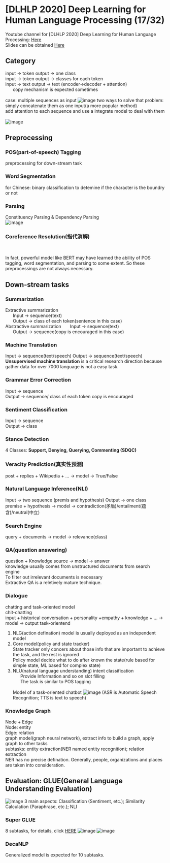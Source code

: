 # [DLHLP 2020] Deep Learning for Human Language Processing (17/32)
Youtube channel for [DLHLP 2020] Deep Learning for Human Language Processing: [Here](https://www.youtube.com/watch?v=tFBrqPPxWzE&list=PLJV_el3uVTsO07RpBYFsXg-bN5Lu0nhdG&index=17)  
Slides can be obtained [Here](https://www.youtube.com/redirect?event=video_description&redir_token=QUFFLUhqazZOVnBkZkdCUTkxSFdha0dTaVdmLThZbUlhZ3xBQ3Jtc0tuMGFoVkVVZlBpakJYSnZWaTl2ZS1OSTZwQnVkN2Iza2lyY0Q0UXRyb1FuTmh3ZktPWFBKOVZITndjd1lNQ1ZSMkdRTkF0ZEM3dDEwWkl6bUNGRlZkY284RUdZdnVNSDRnYll1bHNTeFhQbmR1SGhEQQ&q=http%3A%2F%2Fspeech.ee.ntu.edu.tw%2F%7Etlkagk%2Fcourses%2FDLHLP20%2FTaskShort%2520%28v9%29.pdf)  

## Category
input -> token  output -> one class  
input -> token  output -> classes for each token  
input -> text  output -> text  (encoder->decoder + attention)  
&nbsp;&nbsp;&nbsp;&nbsp;&nbsp;&nbsp;copy mechanism is expected sometimes  
&nbsp;  
case: multiple sequences as input
![image](https://user-images.githubusercontent.com/48316842/133383897-9840356a-2e17-4ff8-89c4-52894fcd5556.png)
two ways to solve that problem:  
simply concatenate them as one input(a more popular method)  
add attention to each sequence and use a integrate model to deal with them  
&nbsp;  
![image](https://user-images.githubusercontent.com/48316842/133384181-5f9ae4ab-3ab2-4843-a464-80691141a976.png)

## Preprocessing
### POS(part-of-speech) Tagging
preprocessing for down-stream task  


### Word Segmentation
for Chinese: binary classification to detemine if the character is the boundry or not  


### Parsing
Constituency Parsing & Dependency Parsing  
![image](https://user-images.githubusercontent.com/48316842/133440193-0af76051-bfa4-4e32-9a9d-e6d41f430d6b.png)

### Coreference Resolution(指代消解)
&nbsp;  

In fact, powerful model like BERT may have learned the ability of POS tagging, word segmentation, and parsing to some extent. So these preprocessings are not always necessary.

## Down-stream tasks
### Summarization
Extractive summarization  
&nbsp;&nbsp;&nbsp;&nbsp;&nbsp;&nbsp;Input -> sequence(text)  
&nbsp;&nbsp;&nbsp;&nbsp;&nbsp;&nbsp;Output -> class of each token(sentence in this case)  
Abstractive summarization
&nbsp;&nbsp;&nbsp;&nbsp;&nbsp;&nbsp;Input -> sequence(text)  
&nbsp;&nbsp;&nbsp;&nbsp;&nbsp;&nbsp;Output -> sequence(copy is encouraged in this case)  

### Machine Translation
Input -> sequence(text/speech)
Output -> sequence(text/speech)  
**Unsupervised machine translation** is a critical research direction because gather data for over 7000 language is not a easy task.  
  
### Grammar Error Correction
Input -> sequence  
Output -> sequence/ class of each token
copy is encouraged  

### Sentiment Classification
Input -> sequence  
Output -> class  

### Stance Detection
4 Classes: **Support, Denying, Querying, Commenting (SDQC)**  

### Veracity Prediction(真实性预测)
post + replies + Wikipedia + ... -> model -> True/False

### Natural Language Inference(NLI)
Input -> two sequence (premis and hypothesis) 
Output -> one class  
premise + hypothesis -> model -> contradiction(矛盾)/entailment(蕴含)/neutral(中立)

### Search Engine
query + documents -> model -> relevance(class)

### QA(question answering)
question + Knowledge source -> model -> answer  
knowledge usually comes from unstructured documents from search engine  
To filter out irrelevant documents is necessary  
Extractive QA is a reletively mature technique.

### Dialogue
chatting and task-oriented model  
chit-chatting  
input + historical conversation + personality +empathy + knowledge + ... -> model => output
task-orientend  
1. NLG(action defination) model is usually deployed as an independent model  
2. Core model(policy and state tracker)  
State tracker only concers about those info that are important to achieve the task, and the rest is ignored  
Policy model decide what to do after known the state(rule based for simple state, ML based for complex state)
3. NLU(natural language understanding)
intent classification  
&nbsp;&nbsp;&nbsp;&nbsp;&nbsp;&nbsp;Provide Information and so on
slot filling  
&nbsp;&nbsp;&nbsp;&nbsp;&nbsp;&nbsp;The task is similar to POS tagging  
&nbsp;  
Model of a task-oriented chatbot
![image](https://user-images.githubusercontent.com/48316842/133538393-b62f1ce2-d95a-4e0a-a373-e5416c25e0fb.png)
(ASR is Automatic Speech Recognition; TTS is text to speech)

### Knowledge Graph
Node + Edge  
Node: entity  
Edge: relation  
graph model(graph neural network), extract info to build a graph, apply graph to other tasks  
subtasks: entity extraction(NER named entity recognition); relation extraction  
NER has no precise defination. Generally, people, organizations and places are taken into consideration.


## Evaluation: GLUE(General Language Understanding Evaluation)
![image](https://user-images.githubusercontent.com/48316842/133544608-bc106480-4555-4d25-ab32-67f0b685e671.png)
3 main aspects: Classification (Sentiment, etc.); Similarity Calculation (Paraphrase, etc.); NLI

### Super GLUE
8 subtasks, for details, click [HERE](https://super.gluebenchmark.com/)
![image](https://user-images.githubusercontent.com/48316842/133545047-3ffa828c-70a9-4d7a-b42e-0ad814e6a4ed.png)
![image](https://user-images.githubusercontent.com/48316842/133545069-a29b8770-234e-44ba-8a46-ffcf01389aca.png)

### DecaNLP
Generalized model is expected for 10 subtasks.

